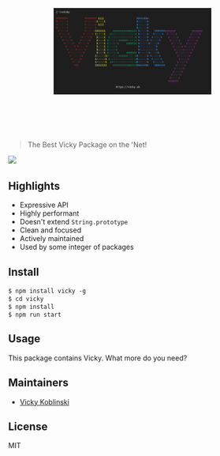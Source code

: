 <h1 align="center">
	<br>
	<br>
	<img width="320" src="https://raw.githubusercontent.com/VickyKoblinski/vicky/master/media/vicky.png" alt="chalk">
	<br>
	<br>
	<br>
</h1>

> The Best Vicky Package on the 'Net!

 [![](https://img.shields.io/badge/unicorn-approved-ff69b4.svg)](https://www.youtube.com/watch?v=9auOCbH5Ns4) 




## Highlights

- Expressive API
- Highly performant
- Doesn't extend `String.prototype`
- Clean and focused
- Actively maintained
- Used by some integer of packages


## Install

```console
$ npm install vicky -g
$ cd vicky
$ npm install
$ npm run start
```


## Usage

This package contains Vicky. What more do you need?


## Maintainers

- [Vicky Koblinski](https://github.com/vickykoblinski)


## License

MIT